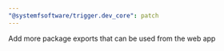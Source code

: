 ```yaml
---
"@systemfsoftware/trigger.dev_core": patch
---
```


Add more package exports that can be used from the web app

